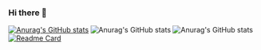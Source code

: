 ### Hi there 👋

<!--
**ThiagoDalto/ThiagoDalto** is a ✨ _special_ ✨ repository because its `README.md` (this file) appears on your GitHub profile.

Here are some ideas to get you started:

- 🔭 I’m currently working on ...
- 🌱 I’m currently learning ...
- 👯 I’m looking to collaborate on ...
- 🤔 I’m looking for help with ...
- 💬 Ask me about ...
- 📫 How to reach me: ...
- 😄 Pronouns: ...
- ⚡ Fun fact: ...
-->
[![Anurag's GitHub stats](https://github-readme-stats.vercel.app/api?username=ThiagoDalto)](https://github.com/ThiagoDalto/github-readme-stats)
![Anurag's GitHub stats](https://github-readme-stats.vercel.app/api?username=ThiagoDalto&count_private=true)
![Anurag's GitHub stats](https://github-readme-stats.vercel.app/api?username=ThiagoDalto&show_icons=true&theme=radical)
[![Readme Card](https://github-readme-stats.vercel.app/api/pin/?username=ThiagoDalto&repo=github-readme-stats)](https://github.com/ThiagoDalto/github-readme-stats)
